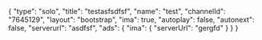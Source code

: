 {
    "type": "solo",
    "title": "testasfsdfsf",
    "name": "test",
    "channelId": "7645129",
    "layout": "bootstrap",
    "ima": true,
    "autoplay": false,
    "autonext": false,
    "serverurl": "asdfsf",
    "ads": {
        "ima": {
            "serverUrl": "gergfd"
        }
    }
}